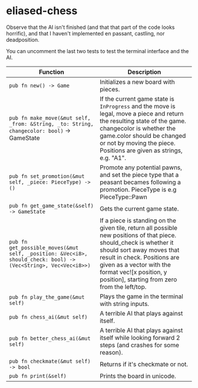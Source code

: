# eliased-chess

Observe that the AI isn't finished (and that that part of the code looks horrific), and that I haven't implemented en passant, castling, nor deadposition. 

You can uncomment the last two tests to test the terminal interface and the AI.

| **Function** | **Description** |
|--------------|-----------------|
| `pub fn new() -> Game` | Initializes a new board with pieces. |
| `pub fn make_move(&mut self, _from: &String, _to: String, changecolor: bool)` -> GameState | If the current game state is `InProgress` and the move is legal, move a piece and return the resulting state of the game. changecolor is whether the game.color should be changed or not by moving the piece. Positions are given as strings, e.g. "A1". |
| `pub fn set_promotion(&mut self, _piece: PieceType) -> ()` | Promote any potential pawns, and set the piece type that a peasant becames following a promotion. PieceType is e.g PieceType::Pawn |
| `pub fn get_game_state(&self) -> GameState` | Gets the current game state. |
| `pub fn get_possible_moves(&mut self, _position: &Vec<i8>, should_check: bool) -> (Vec<String>, Vec<Vec<i8>>)` | If a piece is standing on the given tile, return all possible new positions of that piece. should_check is whether it should sort away moves that result in check. Positions are given as a vector with the format vec![x position, y position], starting from zero from the left/top. |
| `pub fn play_the_game(&mut self)` | Plays the game in the terminal with string inputs. |
| `pub fn chess_ai(&mut self)` | A terrible AI that plays against itself. |
| `pub fn better_chess_ai(&mut self)` | A terrible AI that plays against itself while looking forward 2 steps (and crashes for some reason). |
| `pub fn checkmate(&mut self) -> bool` | Returns if it's checkmate or not. |
| `pub fn print(&self)` | Prints the board in unicode. |

